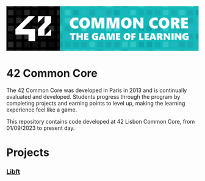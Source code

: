 <img src="https://github.com/jotavare/jotavare/blob/main/42/banners/piscine_and_common_core/github_piscine_and_common_core_banner_common_core.png" style="max-width: 100%;"/> 

<h1>42 Common Core</h1>
<p>The 42 Common Core was developed in Paris in 2013 and is continually evaluated and developed. Students progress through the program by completing projects and earning points to level up, making the learning experience feel like a game.</p>

This repository contains code developed at 42 Lisbon Common Core, from 01/09/2023 to present day.

<h1>Projects</h1>

<h3>
  <a href="https://github.com/AndrePatchy/42-common_core/tree/main/Libft" target="_blank">Libft</a>
</h3>

